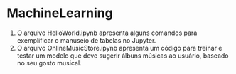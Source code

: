 # MachineLearning

1. O arquivo HelloWorld.ipynb apresenta alguns comandos para exemplificar o manuseio de tabelas no Jupyter.
2. O arquivo OnlineMusicStore.ipynb apresenta um código para treinar e testar um modelo que deve sugerir álbuns músicas ao usuário, baseado no seu gosto musical.
